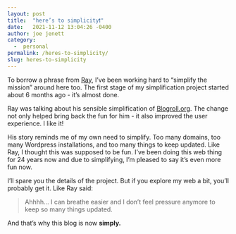 ```yaml
---
layout: post
title:  "here’s to simplicity❗️"
date:   2021-11-12 13:04:26 -0400
author: joe jenett
category:
  -  personal
permalink: /heres-to-simplicity/
slug: heres-to-simplicity
---
```

<p>To borrow a phrase from <a href="https://blogroll.org/keeping-it-simple/" title="Keeping it simple - Blogroll.org">Ray</a>, I’ve been working hard to “simplify the mission” around here too.  The first stage of my simplification project started about 6 months ago - it’s almost done.</p>

<p>Ray was talking about his sensible simplification of <a href="https://blogroll.org/" title="Ye Olde Blogroll">Blogroll.org</a>. The change not only helped bring back the fun for him - it also improved the user experience. I like it!</p>

<p>His story reminds me of my own need to simplify. Too many domains, too many Wordpress installations, and too many things to keep updated. Like Ray, I thought this was supposed to be fun. I’ve been doing this web thing for 24 years now and due to simplifying, I’m pleased to say it’s even more fun now. </p>

<p>I’ll spare you the details of the project. But if you explore my web a bit, you’ll probably get it. Like Ray said:</p>

<blockquote><p>Ahhhh… I can breathe easier and I don’t feel pressure anymore to keep so many things updated.</p></blockquote>

<p>And that’s why this blog is now <strong>simply.</strong></p>